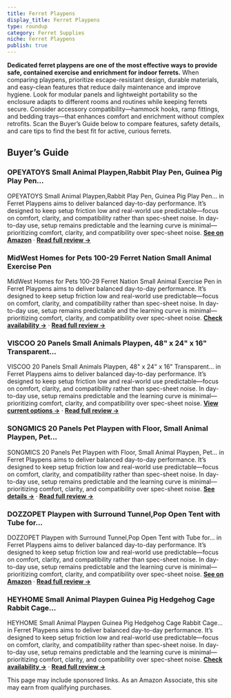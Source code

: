 ```yaml
---
title: Ferret Playpens
display_title: Ferret Playpens
type: roundup
category: Ferret Supplies
niche: Ferret Playpens
publish: true
---
```


<p><strong>Dedicated ferret playpens are one of the most effective ways to provide safe, contained exercise and enrichment for indoor ferrets.</strong> When comparing playpens, prioritize escape-resistant design, durable materials, and easy-clean features that reduce daily maintenance and improve hygiene. Look for modular panels and lightweight portability so the enclosure adapts to different rooms and routines while keeping ferrets secure. Consider accessory compatibility&mdash;hammock hooks, ramp fittings, and bedding trays&mdash;that enhances comfort and enrichment without complex retrofits. Scan the Buyer’s Guide below to compare features, safety details, and care tips to find the best fit for active, curious ferrets.</p>

<h2>Buyer’s Guide</h2>
<h3>OPEYATOYS Small Animal Playpen,Rabbit Play Pen, Guinea Pig Play Pen…</h3>
<p>OPEYATOYS Small Animal Playpen,Rabbit Play Pen, Guinea Pig Play Pen… in Ferret Playpens aims to deliver balanced day-to-day performance. It’s designed to keep setup friction low and real-world use predictable&mdash;focus on comfort, clarity, and compatibility rather than spec-sheet noise. In day-to-day use, setup remains predictable and the learning curve is minimal&mdash;prioritizing comfort, clarity, and compatibility over spec-sheet noise. <a href="https://amzn.to/4nRPA4p" target="_blank" rel="nofollow sponsored noopener noopener" target="_blank"><strong>See on Amazon</strong></a> · <a href="/reviews/opeyatoys-small-animal-playpen-rabbit-play-pen-guinea-pig-play-pen-for-54f5f1f3/"><strong>Read full review &rarr;</strong></a></p>
<h3>MidWest Homes for Pets 100-29 Ferret Nation Small Animal Exercise Pen</h3>
<p>MidWest Homes for Pets 100-29 Ferret Nation Small Animal Exercise Pen in Ferret Playpens aims to deliver balanced day-to-day performance. It’s designed to keep setup friction low and real-world use predictable&mdash;focus on comfort, clarity, and compatibility rather than spec-sheet noise. In day-to-day use, setup remains predictable and the learning curve is minimal&mdash;prioritizing comfort, clarity, and compatibility over spec-sheet noise. <a href="https://amzn.to/4n7nRLE" target="_blank" rel="nofollow sponsored noopener noopener" target="_blank"><strong>Check availability &rarr;</strong></a> · <a href="/reviews/midwest-homes-for-pets-100-29-ferret-nation-small-animal-exercise-pen/"><strong>Read full review &rarr;</strong></a></p>
<h3>VISCOO 20 Panels Small Animals Playpen, 48" x 24" x 16" Transparent…</h3>
<p>VISCOO 20 Panels Small Animals Playpen, 48" x 24" x 16" Transparent… in Ferret Playpens aims to deliver balanced day-to-day performance. It’s designed to keep setup friction low and real-world use predictable&mdash;focus on comfort, clarity, and compatibility rather than spec-sheet noise. In day-to-day use, setup remains predictable and the learning curve is minimal&mdash;prioritizing comfort, clarity, and compatibility over spec-sheet noise. <a href="https://amzn.to/3KVtdw5" target="_blank" rel="nofollow sponsored noopener noopener" target="_blank"><strong>View current options &rarr;</strong></a> · <a href="/reviews/viscoo-20-panels-small-animals-playpen-48-x-24-x-16-transparent-pet-pla-90d582ba/"><strong>Read full review &rarr;</strong></a></p>
<h3>SONGMICS 20 Panels Pet Playpen with Floor, Small Animal Playpen, Pet…</h3>
<p>SONGMICS 20 Panels Pet Playpen with Floor, Small Animal Playpen, Pet… in Ferret Playpens aims to deliver balanced day-to-day performance. It’s designed to keep setup friction low and real-world use predictable&mdash;focus on comfort, clarity, and compatibility rather than spec-sheet noise. In day-to-day use, setup remains predictable and the learning curve is minimal&mdash;prioritizing comfort, clarity, and compatibility over spec-sheet noise. <a href="https://amzn.to/4ommJVI" target="_blank" rel="nofollow sponsored noopener noopener" target="_blank"><strong>See details &rarr;</strong></a> · <a href="/reviews/songmics-20-panels-pet-playpen-with-floor-small-animal-playpen-pet-fenc-fb0c7d3c/"><strong>Read full review &rarr;</strong></a></p>
<h3>DOZZOPET Playpen with Surround Tunnel,Pop Open Tent with Tube for…</h3>
<p>DOZZOPET Playpen with Surround Tunnel,Pop Open Tent with Tube for… in Ferret Playpens aims to deliver balanced day-to-day performance. It’s designed to keep setup friction low and real-world use predictable&mdash;focus on comfort, clarity, and compatibility rather than spec-sheet noise. In day-to-day use, setup remains predictable and the learning curve is minimal&mdash;prioritizing comfort, clarity, and compatibility over spec-sheet noise. <a href="https://amzn.to/4ommSIK" target="_blank" rel="nofollow sponsored noopener noopener" target="_blank"><strong>See on Amazon</strong></a> · <a href="/reviews/dozzopet-playpen-with-surround-tunnel-pop-open-tent-with-tube-for-dwarf-d8c04e28/"><strong>Read full review &rarr;</strong></a></p>
<h3>HEYHOME Small Animal Playpen Guinea Pig Hedgehog Cage Rabbit Cage…</h3>
<p>HEYHOME Small Animal Playpen Guinea Pig Hedgehog Cage Rabbit Cage… in Ferret Playpens aims to deliver balanced day-to-day performance. It’s designed to keep setup friction low and real-world use predictable&mdash;focus on comfort, clarity, and compatibility rather than spec-sheet noise. In day-to-day use, setup remains predictable and the learning curve is minimal&mdash;prioritizing comfort, clarity, and compatibility over spec-sheet noise. <a href="https://amzn.to/3W68EQ4" target="_blank" rel="nofollow sponsored noopener noopener" target="_blank"><strong>Check availability &rarr;</strong></a> · <a href="/reviews/heyhome-small-animal-playpen-guinea-pig-hedgehog-cage-rabbit-cage-with-df8c8f7d/"><strong>Read full review &rarr;</strong></a></p>
<aside class="disclosure">This page may include sponsored links. As an Amazon Associate, this site may earn from qualifying purchases.</aside>
